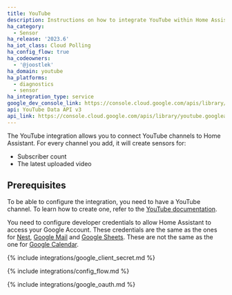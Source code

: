 ```yaml
---
title: YouTube
description: Instructions on how to integrate YouTube within Home Assistant.
ha_category:
  - Sensor
ha_release: '2023.6'
ha_iot_class: Cloud Polling
ha_config_flow: true
ha_codeowners:
  - '@joostlek'
ha_domain: youtube
ha_platforms:
  - diagnostics
  - sensor
ha_integration_type: service
google_dev_console_link: https://console.cloud.google.com/apis/library/youtube.googleapis.com
api: YouTube Data API v3
api_link: https://console.cloud.google.com/apis/library/youtube.googleapis.com?project=home-assistant-17698
---
```


The YouTube integration allows you to connect YouTube channels to Home Assistant.
For every channel you add, it will create sensors for:
- Subscriber count
- The latest uploaded video

## Prerequisites

To be able to configure the integration, you need to have a YouTube channel.
To learn how to create one, refer to the [YouTube documentation](https://support.google.com/youtube/answer/1646861).

You need to configure developer credentials to allow Home Assistant to access your Google Account.
These credentials are the same as the ones for [Nest](/integrations/nest), [Google Mail](/integrations/google_mail) and [Google Sheets](/integrations/google_sheets).
These are not the same as the one for [Google Calendar](/integrations/google).

{% include integrations/google_client_secret.md %}

{% include integrations/config_flow.md %}

{% include integrations/google_oauth.md %}
